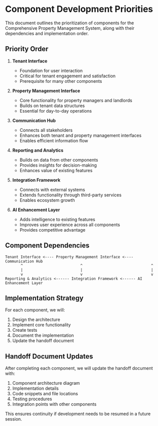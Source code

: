 # Component Development Priorities

This document outlines the prioritization of components for the Comprehensive Property Management System, along with their dependencies and implementation order.

## Priority Order

1. **Tenant Interface**
   - Foundation for user interaction
   - Critical for tenant engagement and satisfaction
   - Prerequisite for many other components

2. **Property Management Interface**
   - Core functionality for property managers and landlords
   - Builds on tenant data structures
   - Essential for day-to-day operations

3. **Communication Hub**
   - Connects all stakeholders
   - Enhances both tenant and property management interfaces
   - Enables efficient information flow

4. **Reporting and Analytics**
   - Builds on data from other components
   - Provides insights for decision-making
   - Enhances value of existing features

5. **Integration Framework**
   - Connects with external systems
   - Extends functionality through third-party services
   - Enables ecosystem growth

6. **AI Enhancement Layer**
   - Adds intelligence to existing features
   - Improves user experience across all components
   - Provides competitive advantage

## Component Dependencies

```
Tenant Interface <---- Property Management Interface <---- Communication Hub
       ^                          ^                               ^
       |                          |                               |
       v                          v                               v
Reporting & Analytics <------ Integration Framework <------ AI Enhancement Layer
```

## Implementation Strategy

For each component, we will:
1. Design the architecture
2. Implement core functionality
3. Create tests
4. Document the implementation
5. Update the handoff document

## Handoff Document Updates

After completing each component, we will update the handoff document with:
1. Component architecture diagram
2. Implementation details
3. Code snippets and file locations
4. Testing procedures
5. Integration points with other components

This ensures continuity if development needs to be resumed in a future session.
